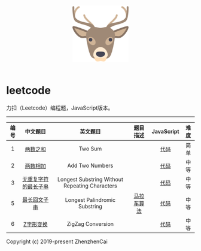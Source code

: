<p align="center">
  <br>
  <img width="150" src="./LeetCode.png" alt="logo">
  <br>
  <br>
</p>

# leetcode
力扣（Leetcode）编程题，JavaScript版本。

---

| 编号 | 中文题目 | 英文题目 |题目描述| JavaScript | 难度 |
|:---:|:---:|:---:|:---:|:---:|:---:|
| 1 | [两数之和](https://leetcode-cn.com/problems/two-sum/) | Two Sum | | [代码](https://github.com/zhenzhencai/leetcode/blob/master/JavaScriptCode/001.js) | 简单 |
| 2 | [两数相加](https://leetcode-cn.com/problems/add-two-numbers/) | Add Two Numbers | | [代码](https://github.com/zhenzhencai/leetcode/blob/master/JavaScriptCode/002.js) | 中等 |
| 3 | [无重复字符的最长子串](https://leetcode-cn.com/problems/longest-substring-without-repeating-characters/) | Longest Substring Without Repeating Characters | | [代码](https://github.com/zhenzhencai/leetcode/blob/master/JavaScriptCode/003.js) | 中等 |
| 5 | [最长回文子串](https://leetcode-cn.com/problems/longest-palindromic-substring/) | Longest Palindromic Substring | [马拉车算法](https://cloud.tencent.com/developer/news/312855)| [代码](https://github.com/zhenzhencai/leetcode/blob/master/JavaScriptCode/005.js) | 中等 |
| 6 | [Z字形变换](https://leetcode-cn.com/problems/zigzag-conversion/) | ZigZag Conversion | | [代码](https://github.com/zhenzhencai/leetcode/blob/master/JavaScriptCode/006.js) | 中等 |

Copyright (c) 2019-present ZhenzhenCai
